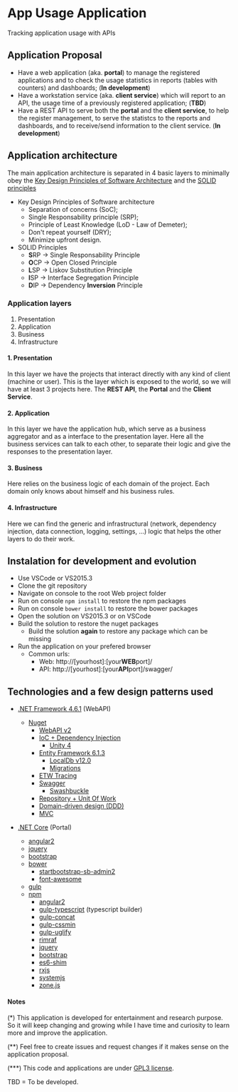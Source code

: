 # App Usage Application
Tracking application usage with APIs

## Application Proposal

- Have a web application (aka. **portal**) to manage the registered applications and to check the usage statistics in reports (tables with counters) and dashboards; (**In development**)
- Have a workstation service (aka. **client service**) which will report to an API, the usage time of a previously registered application; (**TBD**)
- Have a REST API to serve both the **portal** and the **client service**, to help the register management, to serve the statistcs to the reports and dashboards, and to receive/send information to the client service. (**In development**)

## Application architecture

The main application architecture is separated in 4 basic layers to minimally obey the [Key Design Principles of Software Architecture](https://msdn.microsoft.com/en-us/library/ee658124.aspx?f=255&MSPPError=-2147217396) and the [SOLID principles](http://butunclebob.com/ArticleS.UncleBob.PrinciplesOfOod)
- Key Design Principles of Software architecture
  - Separation of concerns (SoC);
  - Single Responsability principle (SRP);
  - Principle of Least Knowledge (LoD - Law of Demeter);
  - Don't repeat yourself (DRY);
  - Minimize upfront design.
- SOLID Principles
  - **S**RP -> Single Responsability Principle
  - **O**CP -> Open Closed Principle
  - **L**SP -> Liskov Substitution Principle
  - **I**SP -> Interface Segregation Principle
  - **D**IP -> Dependency **Inversion** Principle

### Application layers

1. Presentation
2. Application
3. Business
4. Infrastructure

#### 1. Presentation

In this layer we have the projects that interact directly with any kind of client (machine or user). This is the layer which is exposed to the world, so we will have at least 3 projects here. The **REST API**, the **Portal** and the **Client Service**.

#### 2. Application

In this layer we have the application hub, which serve as a business aggregator and as a interface to the presentation layer.
Here all the business services can talk to each other, to separate their logic and give the responses to the presentation layer.

#### 3. Business

Here relies on the business logic of each domain of the project. Each domain only knows about himself and his business rules.

#### 4. Infrastructure

Here we can find the generic and infrastructural (network, dependency injection, data connection, logging, settings, ...) logic that helps the other layers to do their work.

## Instalation for development and evolution

- Use VSCode or VS2015.3
- Clone the git repository
- Navigate on console to the root Web project folder
- Run on console `npm install` to restore the npm packages
- Run on console `bower install` to restore the bower packages
- Open the solution on VS2015.3 or on VSCode
- Build the solution to restore the nuget packages
  - Build the solution **again** to restore any package which can be missing
- Run the application on your prefered browser
  - Common urls: 
    - Web: http://[yourhost]:[your**WEB**port]/
    - API: http://[yourhost]:[your**API**port]/swagger/


## Technologies and a few design patterns used

- [.NET Framework 4.6.1](https://msdn.microsoft.com/en-us/library/w0x726c2(v=vs.110).aspx) (WebAPI)
  - [Nuget](https://www.nuget.org/)
    - [WebAPI v2](http://www.asp.net/web-api/overview/getting-started-with-aspnet-web-api/tutorial-your-first-web-api)
    - [IoC + Dependency Injection](http://www.martinfowler.com/articles/injection.html#FormsOfDependencyInjection)
      - [Unity 4](https://msdn.microsoft.com/en-us/library/dn223671(v=pandp.30).aspx)
    - [Entity Framework 6.1.3](https://github.com/aspnet/EntityFramework6)
      - [LocalDb v12.0](https://technet.microsoft.com/en-us/library/hh245842(v=sql.120).aspx)
      - [Migrations](https://msdn.microsoft.com/en-us/data/jj591621.aspx)
    - [ETW Tracing](https://msdn.microsoft.com/en-us/library/ms751538(v=vs.110).aspx)
    - [Swagger](http://swagger.io/)
      - [Swashbuckle](https://github.com/domaindrivendev/Swashbuckle)
    - [Repository + Unit Of Work](http://www.asp.net/mvc/overview/older-versions/getting-started-with-ef-5-using-mvc-4/implementing-the-repository-and-unit-of-work-patterns-in-an-asp-net-mvc-application)
    - [Domain-driven design (DDD)](https://en.wikipedia.org/wiki/Domain-driven_design)
    - [MVC](https://en.wikipedia.org/wiki/Model%E2%80%93view%E2%80%93controller)
 
- [.NET Core](https://docs.microsoft.com/en-us/dotnet/) (Portal)
  - [angular2](https://angular.io/)
  - [jquery](https://jquery.com)
  - [bootstrap](http://getbootstrap.com/)
  - [bower](https://bower.io/)
    - [startbootstrap-sb-admin2](https://github.com/BlackrockDigital/startbootstrap-sb-admin2)
    - [font-awesome](http://fontawesome.io/)
  - [gulp](http://gulpjs.com/)
  - [npm](https://www.npmjs.com/)
    - [angular2](https://www.npmjs.com/package/angular2)
    - [gulp-typescript](https://www.npmjs.com/package/gulp-typescript) (typescript builder)
    - [gulp-concat](https://www.npmjs.com/package/gulp-concat)
    - [gulp-cssmin](https://www.npmjs.com/package/gulp-cssmin)
    - [gulp-uglify](https://www.npmjs.com/package/gulp-uglify)
    - [rimraf](https://www.npmjs.com/package/rimraf)
    - [jquery](https://www.npmjs.com/package/jquery)
    - [bootstrap](https://www.npmjs.com/package/bootstrap)
    - [es6-shim](https://www.npmjs.com/package/es6-shim)
    - [rxjs](https://www.npmjs.com/package/rxjs)
    - [systemjs](https://www.npmjs.com/package/systemjs)
    - [zone.js](https://www.npmjs.com/package/zone.js)


#### Notes
(*) This application is developed for entertainment and research purpose. So it will keep changing and growing while I have time and curiosity to learn more and improve the application.

(**) Feel free to create issues and request changes if it makes sense on the application proposal.

(***) This code and applications are under [GPL3 license](https://www.gnu.org/licenses/gpl-3.0.html).

TBD = To be developed.
